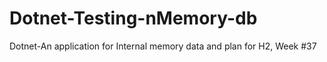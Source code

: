 # Dotnet-Testing-nMemory-db
Dotnet-An application for Internal memory data and plan for H2, Week #37
